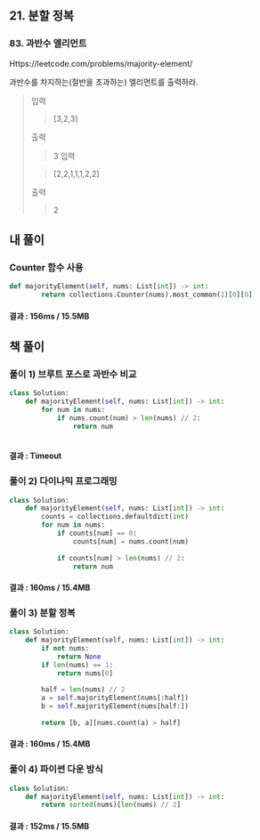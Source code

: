 ## 21. 분할 정복

### 83. 과반수 엘리먼트

Https://leetcode.com/problems/majority-element/

과반수를 차지하는(절반을 초과하는) 엘리먼트를 출력하라.

>입력
>
>> [3,2,3]
>
>출력
>
>> 3
>입력
>
>> [2,2,1,1,1,2,2]
>
>출력
>
>> 2

## 내 풀이

### Counter 함수 사용

```python
def majorityElement(self, nums: List[int]) -> int:
        return collections.Counter(nums).most_common(1)[0][0]
```

#### 결과 : 156ms / 15.5MB

## 책 풀이

### 풀이 1) 브루트 포스로 과반수 비교

```python
class Solution:
    def majorityElement(self, nums: List[int]) -> int:
        for num in nums:
            if nums.count(num) > len(nums) // 2:
                return num
        
```

#### 결과 : Timeout

### 풀이 2) 다이나믹 프로그래밍

```python
class Solution:
    def majorityElement(self, nums: List[int]) -> int:
        counts = collections.defaultdict(int)
        for num in nums:
            if counts[num] == 0:
                counts[num] = nums.count(num)
            
            if counts[num] > len(nums) // 2:
                return num
```

#### 결과 : 160ms / 15.4MB

### 풀이 3) 분할 정복

```python
class Solution:
    def majorityElement(self, nums: List[int]) -> int:
        if not nums:
            return None
        if len(nums) == 1:
            return nums[0]
        
        half = len(nums) // 2
        a = self.majorityElement(nums[:half])
        b = self.majorityElement(nums[half:])
        
        return [b, a][nums.count(a) > half]
```

#### 결과 : 160ms / 15.4MB

### 풀이 4) 파이썬 다운 방식

```python
class Solution:
    def majorityElement(self, nums: List[int]) -> int:
        return sorted(nums)[len(nums) // 2]
```

#### 결과 : 152ms / 15.5MB
